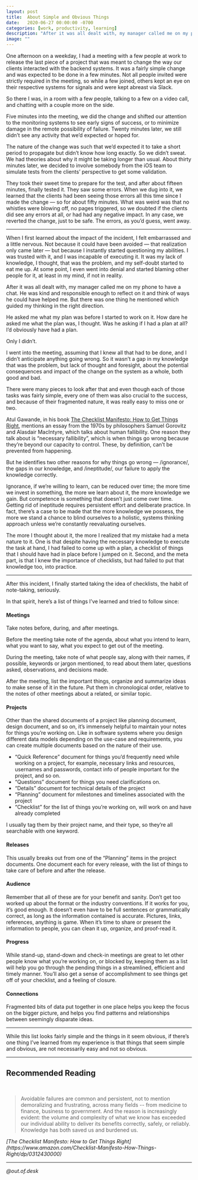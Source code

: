 ```yaml
---
layout: post
title:  About Simple and Obvious Things
date:   2020-06-27 00:00:00 -0700
categories: [work, productivity, learning]
description: "After it was all dealt with, my manager called me on my phone to have a chat. He was kind and responsible enough to reflect on it and think of ways he could have helped me. But there was one thing he mentioned which guided my thinking in the right direction."
image: ""
---
```


One afternoon on a weekday, I had a meeting with a few people at work to release the last piece of a project that was meant to change the way our clients interacted with the backend systems. It was a fairly simple change and was expected to be done in a few minutes. Not all people invited were strictly required in the meeting, so while a few joined, others kept an eye on their respective systems for signals and were kept abreast via Slack.

So there I was, in a room with a few people, talking to a few on a video call, and chatting with a couple more on the side.

Five minutes into the meeting, we did the change and shifted our attention to the monitoring systems to see early signs of success, or to minimize damage in the remote possibility of failure. Twenty minutes later, we still didn’t see any activity that we’d expected or hoped for.

The nature of the change was such that we’d expected it to take a short period to propagate but didn’t know how long exactly. So we didn’t sweat. We had theories about why it might be taking longer than usual. About thirty minutes later, we decided to involve somebody from the iOS team to simulate tests from the clients’ perspective to get some validation.

They took their sweet time to prepare for the test, and after about fifteen minutes, finally tested it. They saw some errors. When we dug into it, we learned that the clients had been seeing those errors all this time since I made the change — so for about fifty minutes. What was weird was that no whistles were blowing off, no pages triggered, so we doubted if the clients did see any errors at all, or had had any negative impact. In any case, we reverted the change, just to be safe. The errors, as you’d guess, went away.

---

When I first learned about the impact of the incident, I felt embarrassed and a little nervous. Not because it could have been avoided — that realization only came later — but because I instantly started questioning my abilities. I was trusted with it, and I was incapable of executing it. It was my lack of knowledge, I thought, that was the problem, and my self-doubt started to eat me up. At some point, I even went into denial and started blaming other people for it, at least in my mind, if not in reality.

After it was all dealt with, my manager called me on my phone to have a chat. He was kind and responsible enough to reflect on it and think of ways he could have helped me. But there was one thing he mentioned which guided my thinking in the right direction.

He asked me what my plan was before I started to work on it. How dare he asked me what the plan was, I thought. Was he asking if I had a plan at all? I’d obviously have had a plan.

Only I didn’t.

I went into the meeting, assuming that I knew all that had to be done, and I didn’t anticipate anything going wrong. So it wasn’t a gap in my knowledge that was the problem, but lack of thought and foresight, about the potential consequences and impact of the change on the system as a whole, both good and bad.

There were many pieces to look after that and even though each of those tasks was fairly simple, every one of them was also crucial to the success, and because of their fragmented nature, it was really easy to miss one or two.

Atul Gawande, in his book [The Checklist Manifesto: How to Get Things Right](https://www.amazon.com/Checklist-Manifesto-How-Things-Right/dp/0312430000), mentions an essay from the 1970s by philosophers Samuel Gorovitz and Alasdair MacIntyre, which talks about human fallibility. One reason they talk about is “necessary fallibility”, which is when things go wrong because they’re beyond our capacity to control. These, by definition, can’t be prevented from happening.

But he identifies two other reasons for why things go wrong — /ignorance/, the gaps in our knowledge, and /ineptitude/, our failure to apply the knowledge correctly.

Ignorance, if we’re willing to learn, can be reduced over time; the more time we invest in something, the more we learn about it, the more knowledge we gain. But competence is something that doesn’t just come over time. Getting rid of ineptitude requires persistent effort and deliberate practice. In fact, there’s a case to be made that the more knowledge we possess, the more we stand a chance to blind ourselves to a holistic, systems thinking approach unless we’re constantly reevaluating ourselves.

The more I thought about it, the more I realized that my mistake had a meta nature to it. One is that despite having the necessary knowledge to execute the task at hand, I had failed to come up with a plan, a checklist of things that I should have had in place before I jumped on it. Second, and the meta part, is that I knew the importance of checklists, but had failed to put that knowledge too, into practice.

---

After this incident, I finally started taking the idea of checklists, the habit of note-taking, seriously.

In that spirit, here’s a list of things I’ve learned and tried to follow since:

#### Meetings
Take notes before, during, and after meetings. 

Before the meeting take note of the agenda, about what you intend to learn, what you want to say, what you expect to get out of the meeting.

During the meeting, take note of what people say, along with their names, if possible, keywords or jargon mentioned, to read about them later, questions asked, observations, and decisions made.

After the meeting, list the important things, organize and summarize ideas to make sense of it in the future. Put them in chronological order, relative to the notes of other meetings about a related, or similar topic.

#### Projects
Other than the shared documents of a project like planning document, design document, and so on, it’s immensely helpful to maintain your notes for things you’re working on. Like in software systems where you design different data models depending on the use-case and requirements, you can create multiple documents based on the nature of their use.

* “Quick Reference” document for things you’d frequently need while working on a project, for example, necessary links and resources, usernames and passwords, contact info of people important for the project, and so on.
* “Questions” document for things you need clarifications on.
* “Details” document for technical details of the project
* “Planning” document for milestones and timelines associated with the project
* “Checklist” for the list of things you’re working on, will work on and have already completed

I usually tag them by their project name, and their type, so they’re all searchable with one keyword.

#### Releases
This usually breaks out from one of the “Planning” items in the project documents. One document each for every release, with the list of things to take care of before and after the release.

#### Audience
Remember that all of these are for your benefit and sanity. Don’t get too worked up about the format or the industry conventions. If it works for you, it’s good enough. It doesn’t even have to be full sentences or grammatically correct, as long as the information contained is accurate. Pictures, links, references, anything is game. When it’s time to share or present the information to people, you can clean it up, organize, and proof-read it.

#### Progress
While stand-up, stand-down and check-in meetings are great to let other people know what you’re working on, or blocked by, keeping them as a list will help you go through the pending things in a streamlined, efficient and timely manner. You’ll also get a sense of accomplishment to see things get off of your checklist, and a feeling of closure.

#### Connections
Fragmented bits of data put together in one place helps you keep the focus on the bigger picture, and helps you find patterns and relationships between seemingly disparate ideas.

---

While this list looks fairly simple and the things in it seem obvious, if there’s one thing I’ve learned from my experience is that things that seem simple and obvious, are not necessarily easy and not so obvious.

---

## Recommended Reading

<br/>

<blockquote>
Avoidable failures are common and persistent, not to mention demoralizing and frustrating, across many fields -- from medicine to finance, business to government. And the reason is increasingly evident: the volume and complexity of what we know has exceeded our individual ability to deliver its benefits correctly, safely, or reliably. Knowledge has both saved us and burdened us.
</blockquote>
<cite>[The Checklist Manifesto: How to Get Things Right](https://www.amazon.com/Checklist-Manifesto-How-Things-Right/dp/0312430000)</cite>

---

*@out.of.desk*